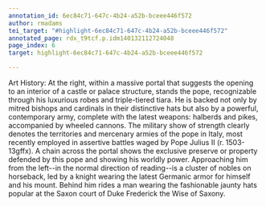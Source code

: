 ```yaml
---
annotation_id: 6ec84c71-647c-4b24-a52b-bceee446f572
author: rmadams
tei_target: "#highlight-6ec84c71-647c-4b24-a52b-bceee446f572"
annotated_page: rdx_t9tcf.p.idm140132112724048
page_index: 6
target: highlight-6ec84c71-647c-4b24-a52b-bceee446f572

---
```

Art History:
At the right, within a massive portal that suggests the opening to an interior of a castle or palace structure, stands the pope, recognizable through his luxurious robes and triple-tiered tiara.  He is backed not only by mitred bishops and cardinals in their distinctive hats but also by a powerful, contemporary army, complete with the latest weapons: halberds and pikes, accompanied by wheeled cannons.  The military show of strength clearly denotes the territories and mercenary armies of the pope in Italy, most recently employed in assertive battles waged by Pope Julius II (r. 1503-13gffx).  A chain across the portal shows the exclusive preserve or property defended by this pope and showing his worldly power.  Approaching him from the left--in the normal direction of reading--is a cluster of nobles on horseback, led by a knight wearing the latest Germanic armor for himself and his mount.   Behind him rides a man wearing the fashionable jaunty hats popular at the Saxon court of Duke Frederick the Wise of Saxony.